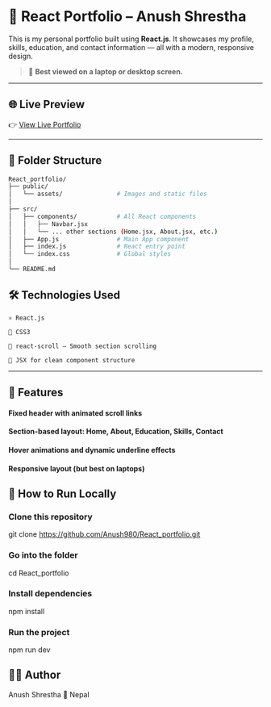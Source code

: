 # 💼 React Portfolio – Anush Shrestha

This is my personal portfolio built using **React.js**. It showcases my profile, skills, education, and contact information — all with a modern, responsive design.

> 📌 **Best viewed on a laptop or desktop screen.**

---

## 🌐 Live Preview

👉 [View Live Portfolio](https://react-portfolio-jade-tau.vercel.app/)  

---
## 📁 Folder Structure

```bash
React_portfolio/
├── public/
│   └── assets/               # Images and static files
│
├── src/
│   ├── components/           # All React components
│   │   ├── Navbar.jsx
│   │   └── ... other sections (Home.jsx, About.jsx, etc.)
│   ├── App.js                # Main App component
│   ├── index.js              # React entry point
│   └── index.css             # Global styles
│
└── README.md
```
## 🛠️ Technologies Used


    ⚛️ React.js

    🎨 CSS3

    🔁 react-scroll – Smooth section scrolling

    💬 JSX for clean component structure

---
## 🚀 Features

   #### Fixed header with animated scroll links

   #### Section-based layout: Home, About, Education, Skills, Contact

   #### Hover animations and dynamic underline effects

   #### Responsive layout (but best on laptops)

## 🧪 How to Run Locally

### Clone this repository
git clone https://github.com/Anush980/React_portfolio.git

### Go into the folder
cd React_portfolio

### Install dependencies
npm install

### Run the project
npm run dev

## 🙋‍♂️ Author

Anush Shrestha
📍 Nepal


